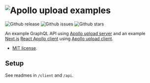 # ![Apollo upload examples](https://cdn.rawgit.com/jaydenseric/apollo-upload-examples/v1.0.0/apollo-upload-logo.svg)

![Github release](https://img.shields.io/github/release/jaydenseric/apollo-upload-examples.svg?style=flat-square) ![Github issues](https://img.shields.io/github/issues/jaydenseric/apollo-upload-examples.svg?style=flat-square) ![Github stars](https://img.shields.io/github/stars/jaydenseric/apollo-upload-examples.svg?style=flat-square)

An example GraphQL API using [Apollo upload server](https://github.com/jaydenseric/apollo-upload-server) and an example [Next.js](https://github.com/zeit/next.js) [React Apollo client](http://dev.apollodata.com/react) using [Apollo upload client](https://github.com/jaydenseric/apollo-upload-client).

- [MIT license](https://en.wikipedia.org/wiki/MIT_License).

## Setup

See readmes in `/client` and `/api`.
